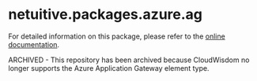 # netuitive.packages.azure.ag

For detailed information on this package, please refer to the [online documentation](https://help.netuitive.com/Content/Integrations/microsoft_azure.htm).

ARCHIVED - This repository has been archived because CloudWisdom no longer supports the Azure Application Gateway element type.